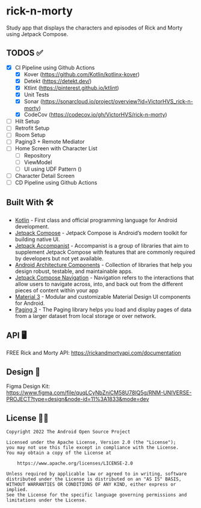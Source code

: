 # rick-n-morty
Study app that displays the characters and episodes of Rick and Morty using Jetpack Compose.

## TODOS ✅
- [x] CI Pipeline using Github Actions
  - [x] Kover (https://github.com/Kotlin/kotlinx-kover)
  - [x] Detekt (https://detekt.dev/)
  - [x] Ktlint (https://pinterest.github.io/ktlint)
  - [x] Unit Tests
  - [x] Sonar (https://sonarcloud.io/project/overview?id=VictorHVS_rick-n-morty)
  - [x] CodeCov (https://codecov.io/gh/VictorHVS/rick-n-morty)
- [ ] Hilt Setup
- [ ] Retrofit Setup
- [ ] Room Setup
- [ ] Paging3 + Remote Mediator
- [ ] Home Screen with Character List
  - [ ] Repository
  - [ ] ViewModel
  - [ ] UI using UDF Pattern ()
- [ ] Character Detail Screen
- [ ] CD Pipeline using Github Actions

## Built With 🛠
- [Kotlin](https://kotlinlang.org/) - First class and official programming language for Android development.
- [Jetpack Compose](https://developer.android.com/jetpack/compose) - Jetpack Compose is Android’s modern toolkit for building native UI.
- [Jetpack Accompanist](https://google.github.io/accompanist/) - Accompanist is a group of libraries that aim to supplement Jetpack Compose with features that are commonly required by developers but not yet available.
- [Android Architecture Components](https://developer.android.com/topic/libraries/architecture) - Collection of libraries that help you design robust, testable, and maintainable apps.
- [Jetpack Compose Navigation](https://developer.android.com/jetpack/compose/navigation) - Navigation refers to the interactions that allow users to navigate across, into, and back out from the different pieces of content within your app
- [Material 3](https://developer.android.com/reference/kotlin/androidx/compose/material3/package-summary.html) - Modular and customizable Material Design UI components for Android.
- [Paging 3](https://developer.android.com/topic/libraries/architecture/paging/v3-overview) - The Paging library helps you load and display pages of data from a larger dataset from local storage or over network.

## API 🖥️
FREE Rick and Morty API: https://rickandmortyapi.com/documentation

## Design 🎨
Figma Design Kit: https://www.figma.com/file/quqLCyNbZniCM58U78lQ5g/RNM-UNIVERSE-PROJECT?type=design&node-id=11%3A1833&mode=dev

## License 👮‍♂️
```
Copyright 2022 The Android Open Source Project

Licensed under the Apache License, Version 2.0 (the "License");
you may not use this file except in compliance with the License.
You may obtain a copy of the License at

    https://www.apache.org/licenses/LICENSE-2.0

Unless required by applicable law or agreed to in writing, software
distributed under the License is distributed on an "AS IS" BASIS,
WITHOUT WARRANTIES OR CONDITIONS OF ANY KIND, either express or implied.
See the License for the specific language governing permissions and
limitations under the License.
```

